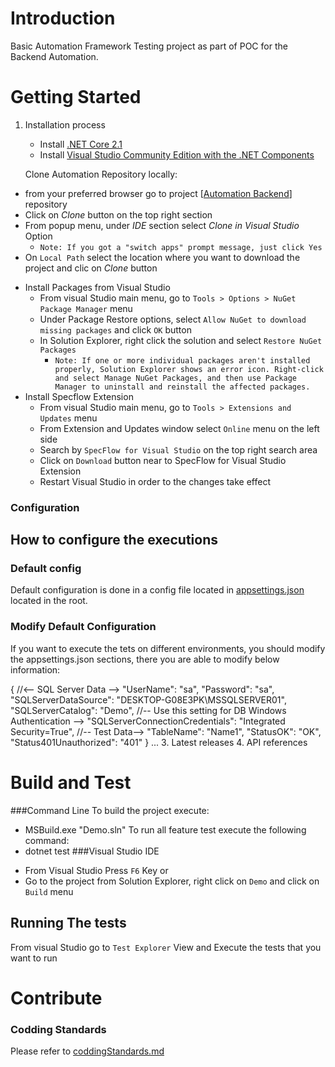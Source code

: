 # Introduction
Basic Automation Framework Testing project as part of POC for the Backend Automation.
# Getting Started
1.	Installation process
	* Install [.NET Core 2.1](https://dotnet.microsoft.com/download/dotnet-core/2.1)
	* Install [Visual Studio Community Edition with the .NET Components](https://visualstudio.microsoft.com/thank-you-downloading-visual-studio/?sku=Community&rel=16)
	
	Clone Automation Repository locally:
  - from your preferred browser go to project [[Automation Backend](https://github.com/fsejasm/BackendAutomation_Jenkins.git "Automation Backend")] repository
  - Click on _Clone_ button on the top right section
  - From popup menu, under _IDE_ section select _Clone in Visual Studio_ Option
    - ```Note: If you got a "switch apps" prompt message, just click Yes```
  - On ```Local Path``` select the location where you want to download the project and clic on _Clone_ button
* Install Packages from Visual Studio
  - From visual Studio main menu, go to ```Tools > Options > NuGet Package Manager``` menu
  - Under Package Restore options, select ```Allow NuGet to download missing packages``` and click ```OK``` button
  - In Solution Explorer, right click the solution and select ```Restore NuGet Packages```
    - ```Note: If one or more individual packages aren't installed properly, Solution Explorer shows an error icon. Right-click and select Manage NuGet Packages, and then use Package Manager to uninstall and reinstall the affected packages.```
* Install Specflow Extension
  - From visual Studio main menu, go to ```Tools > Extensions and Updates``` menu
  - From Extension and Updates window select ```Online``` menu on the left side
  - Search by ```SpecFlow for Visual Studio``` on the top right search area
  - Click on ```Download``` button near to SpecFlow for Visual Studio Extension
  - Restart Visual Studio in order to the changes take effect
### Configuration
## How to configure the executions
### Default config
Default configuration is done in a config file located in [appsettings.json](./Demo/appsettings.json) located in the root.
### Modify Default Configuration
If you want to execute the tets on different environments, you should modify the appsettings.json sections, there you are able to modify below information:

{
  //<-- SQL Server Data -->
  "UserName": "sa",
  "Password": "sa",
  "SQLServerDataSource": "DESKTOP-G08E3PK\\MSSQLSERVER01",
  "SQLServerCatalog": "Demo",
  //-- Use this setting for DB Windows Authentication -->
  "SQLServerConnectionCredentials": "Integrated Security=True",
  //-- Test Data-->
  "TableName": "Name1",
  "StatusOK": "OK",
  "Status401Unauthorized": "401"
}
...
3.	Latest releases
4.	API references
# Build and Test
###Command Line
To build the project execute:
- MSBuild.exe "Demo.sln"
To run all feature test execute the following command:
- dotnet test
###Visual Studio IDE
* From Visual Studio Press ```F6``` Key
or
* Go to the project from Solution Explorer, right click on ```Demo``` and click on ```Build``` menu
## Running The tests
From visual Studio go to ```Test Explorer``` View and Execute the tests that you want to run
	
# Contribute
### Codding Standards
Please refer to [coddingStandards.md](./docs/CoddingStandards.md)